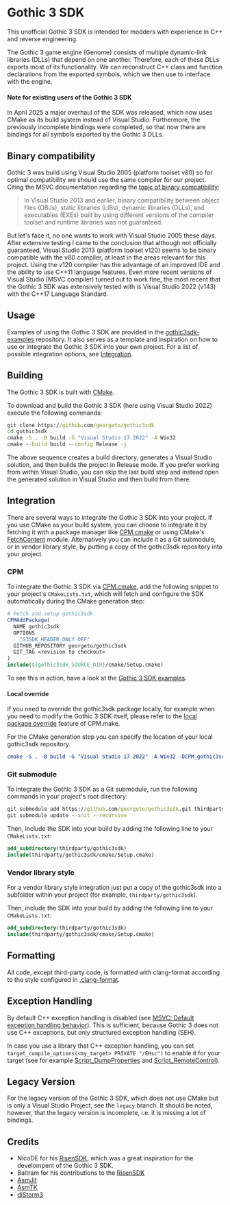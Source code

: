 # Gothic 3 SDK
This unofficial Gothic 3 SDK is intended for modders with experience in C++ and reverse engineering.

The Gothic 3 game engine (Genome) consists of multiple dynamic-link libraries (DLLs) that depend on one another. Therefore, each of these DLLs exports most of its functionality.
We can reconstruct C++ class and function declarations from the exported symbols, which we then use to interface with the engine.

#### Note for existing users of the Gothic 3 SDK
In April 2025 a major overhaul of the SDK was released, which now uses CMake as its build system instead of Visual Studio. Furthermore, the previously incomplete bindings were completed, so that now there are bindings for all symbols exported by the Gothic 3 DLLs.

## Binary compatibility
Gothic 3 was build using Visual Studio 2005 (platform toolset v80) so for optimal compatibility we should use the same compiler for our project.
Citing the MSVC documentation regarding the [topic of binary compatibility](https://docs.microsoft.com/en-us/cpp/porting/binary-compat-2015-2017?view=vs-2019):
> In Visual Studio 2013 and earlier, binary compatibility between object files (OBJs), static libraries (LIBs), dynamic libraries (DLLs), and executables (EXEs) built by using different versions of the compiler toolset and runtime libraries was not guaranteed.

But let's face it, no one wants to work with Visual Studio 2005 these days.
After extensive testing I came to the conclusion that although not officially guaranteed, Visual Studio 2013 (platform toolset v120) seems to be binary compatible with the v80 compiler, at least in the areas relevant for this project.
Using the v120 compiler has the advantage of an improved IDE and the ability to use C++11 language features.
Even more recent versions of Visual Studio (MSVC compiler) turned out to work fine, the most recent that the Gothic 3 SDK was extensively tested with is Visual Studio 2022 (v143) with the C++17 Language Standard.

## Usage
Examples of using the Gothic 3 SDK are provided in the [gothic3sdk-examples](https://github.com/georgeto/gothic3sdk-examples) repository.
It also serves as a template and inspiration on how to use or integrate the Gothic 3 SDK into your own project.
For a list of possible integration options, see [Integration](#integration).

## Building
The Gothic 3 SDK is built with [CMake](https://cmake.org/).

To download and build the Gothic 3 SDK (here using Visual Studio 2022) execute the following commands:
```cmd
git clone https://github.com/georgeto/gothic3sdk
cd gothic3sdk
cmake -S . -B build -G "Visual Studio 17 2022" -A Win32
cmake --build build --config Release -j
```

The above sequence creates a build directory, generates a Visual Studio solution, and then builds the project in Release mode.
If you prefer working from within Visual Studio, you can skip the last build step and instead open the generated solution in Visual Studio and then build from there.

## Integration
There are several ways to integrate the Gothic 3 SDK into your project.
If you use CMake as your build system, you can choose to integrate it by fetching it with a package manager like [CPM.cmake](https://github.com/cpm-cmake/CPM.cmake) or using CMake's [FetchContent](https://cmake.org/cmake/help/latest/module/FetchContent.html) module.
Alternatively you can include it as a Git submodule, or in vendor library style, by putting a copy of the gothic3sdk repository into your project.

### CPM
To integrate the Gothic 3 SDK via [CPM.cmake](https://github.com/cpm-cmake/CPM.cmake?tab=readme-ov-file#setup-free-cmake-dependency-management), add the following snippet to your project's `CMakeLists.txt`, which will fetch and configure the SDK automatically during the CMake generation step:

```cmake
# Fetch and setup gothic3sdk.
CPMAddPackage(
  NAME gothic3sdk
  OPTIONS
    "G3SDK_HEADER_ONLY OFF"
  GITHUB_REPOSITORY georgeto/gothic3sdk
  GIT_TAG <revision to checkout>
)
include(${gothic3sdk_SOURCE_DIR}/cmake/Setup.cmake)
```

To see this in action, have a look at the [Gothic 3 SDK examples](https://github.com/georgeto/gothic3sdk-examples).

#### Local override
If you need to override the gothic3sdk package locally, for example when you need to modify the Gothic 3 SDK itself, please refer to the [local package override](https://github.com/cpm-cmake/CPM.cmake?tab=readme-ov-file#local-package-override) feature of CPM.make.

For the CMake generation step you can specify the location of your local gothic3sdk repository.
```cmake
cmake -S . -B build -G "Visual Studio 17 2022" -A Win32 -DCPM_gothic3sdk_SOURCE=C:/path/to/your/local/gothic3sdk
```

### Git submodule
To integrate the Gothic 3 SDK as a Git submodule, run the following commands in your project's root directory:

```cmd
git submodule add https://github.com/georgeto/gothic3sdk.git thirdparty/gothic3sdk
git submodule update --init --recursive
```

Then, include the SDK into your build by adding the following line to your `CMakeLists.txt`:
```cmake
add_subdirectory(thirdparty/gothic3sdk)
include(thirdparty/gothic3sdk/cmake/Setup.cmake)
```

### Vendor library style
For a vendor library style integration just put a copy of the gothic3sdk into a subfolder within your project (for example, `thirdparty/gothic3sdk`).

Then, include the SDK into your build by adding the following line to your `CMakeLists.txt`:
```cmake
add_subdirectory(thirdparty/gothic3sdk)
include(thirdparty/gothic3sdk/cmake/Setup.cmake)
```

## Formatting
All code, except  third-party code, is formatted with clang-format according to the style configured in [.clang-format](.clang-format).

## Exception Handling
By default C++ exception handling is disabled (see [MSVC: Default exception handling behavior](https://learn.microsoft.com/en-us/cpp/build/reference/eh-exception-handling-model?view=msvc-170#default-exception-handling-behavior)).
This is sufficient, because Gothic 3 does not use C++ exceptions, but only structured exception handling (SEH).

In case you use a library that C++ exception handling, you can set `target_compile_options(<my_target> PRIVATE "/EHsc")` to enable it for your target (see for example [Script_DumpProperties](https://github.com/georgeto/gothic3sdk-examples/blob/master/examples/Script_DumpProperties/CMakeLists.txt) and [Script_RemoteControl](https://github.com/georgeto/gothic3sdk-examples/blob/examples/Script_RemoteControl/CMakeLists.txt)).

## Legacy Version
For the legacy version of the Gothic 3 SDK, which does not use CMake but is only a Visual Studio Project, see the `legacy` branch.
It should be noted, however, that the legacy version is incomplete, i.e. it is missing a lot of bindings.

## Credits
* NicoDE for his [RisenSDK](https://forum.worldofplayers.de/forum/threads/886883-release-RisenSDK), which was a great inspiration for the develompent of the Gothic 3 SDK.
* Baltram for his contributions to the [RisenSDK](https://forum.worldofplayers.de/forum/threads/886883-release-RisenSDK)
* [AsmJit](https://github.com/asmjit/asmjit)
* [AsmTK](https://github.com/asmjit/asmtk)
* [diStorm3](https://github.com/gdabah/distorm)
